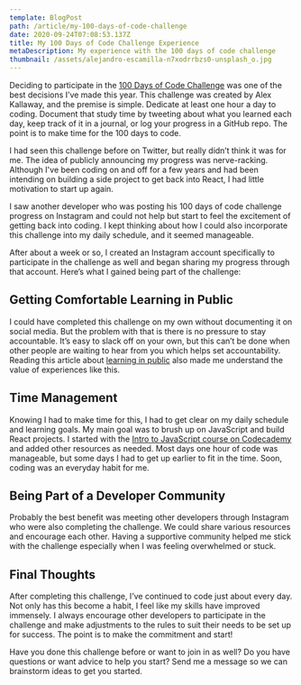```yaml
---
template: BlogPost
path: /article/my-100-days-of-code-challenge
date: 2020-09-24T07:08:53.137Z
title: My 100 Days of Code Challenge Experience
metaDescription: My experience with the 100 days of code challenge
thumbnail: /assets/alejandro-escamilla-n7xodrrbzs0-unsplash_o.jpg
---
```

Deciding to participate in the [100 Days of Code Challenge](https://www.100daysofcode.com/) was one of the best decisions I’ve made this year. This challenge was created by Alex Kallaway, and the premise is simple. Dedicate at least one hour a day to coding. Document that study time by tweeting about what you learned each day, keep track of it in a journal, or log your progress in a GitHub repo. The point is to make time for the 100 days to code.

I had seen this challenge before on Twitter, but really didn’t think it was for me. The idea of publicly announcing my progress was nerve-racking. Although I've been coding on and off for a few years and had been intending on building a side project to get back into React, I had little motivation to start up again.

I saw another developer who was posting his 100 days of code challenge progress on Instagram and could not help but start to feel the excitement of getting back into coding. I kept thinking about how I could also incorporate this challenge into my daily schedule, and it seemed manageable.

After about a week or so, I created an Instagram account specifically to participate in the challenge as well and began sharing my progress through that account. Here’s what I gained being part of the challenge:

## Getting Comfortable Learning in Public

I could have completed this challenge on my own without documenting it on social media. But the problem with that is there is no pressure to stay accountable. It’s easy to slack off on your own, but this can’t be done when other people are waiting to hear from you which helps set accountability. Reading this article about [learning in public](https://www.swyx.io/writing/learn-in-public/)  also made me understand the value of experiences like this.

## Time Management 
Knowing I had to make time for this, I had to get clear on my daily schedule and learning goals. My main goal was to brush up on JavaScript and build React projects. I started with the [ Intro to JavaScript course on Codecademy](https://www.codecademy.com/learn/introduction-to-javascript) and added other resources as needed. Most days one hour of code was manageable, but some days I had to get up earlier to fit in the time. Soon, coding was an everyday habit for me.

## Being Part of a Developer Community 
Probably the best benefit was meeting other developers through Instagram who were also completing the challenge. We could share various resources and encourage each other. Having a supportive community helped me stick with the challenge especially when I was feeling overwhelmed or stuck.

## Final Thoughts 
After completing this challenge, I’ve continued to code just about every day. Not only has this become a habit, I feel like my skills have improved immensely. I always encourage other developers to participate in the challenge and make adjustments to the rules to suit their needs to be set up for success. The point is to make the commitment and start!

Have you done this challenge before or want to join in as well? Do you have questions or want advice to help you start? Send me a message so we can brainstorm ideas to get you started.